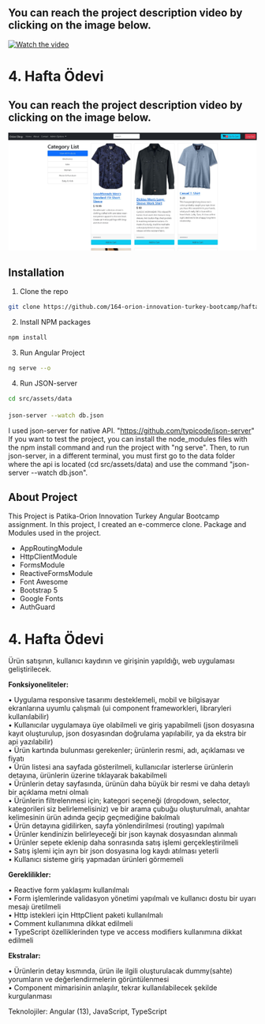 ## You can reach the project description video by clicking on the image below.
[![Watch the video](https://www.hizliresim.com/qzw97ds)](https://www.youtube.com/watch?v=IIznXYwROUg&ab_channel=EmreDemirkaz%C4%B1k)



# 4. Hafta Ödevi

## You can reach the project description video by clicking on the image below.

[![Watch the video](src\assets\img\ecommerceproje.jpg)](https://www.youtube.com/watch?v=IIznXYwROUg&ab_channel=EmreDemirkaz%C4%B1k)

## Installation

1. Clone the repo

```sh
git clone https://github.com/164-orion-innovation-turkey-bootcamp/hafta4-odev-assignment-Emreedk
```

2. Install NPM packages

```sh
npm install
```

3. Run Angular Project

```sh
ng serve --o
```

4. Run JSON-server

```sh
cd src/assets/data

json-server --watch db.json
```

I used json-server for native API. "https://github.com/typicode/json-server" If you want to test the project, you can install the node_modules files with the npm install command and run the project with "ng serve". Then, to run json-server, in a different terminal, you must first go to the data folder where the api is located (cd src/assets/data) and use the command "json-server --watch db.json".

## About Project

This Project is Patika-Orion Innovation Turkey Angular Bootcamp assignment. In this project, I created an e-commerce clone. Package and Modules used in the project.

- AppRoutingModule
- HttpClientModule
- FormsModule
- ReactiveFormsModule
- Font Awesome
- Bootstrap 5
- Google Fonts
- AuthGuard

# 4. Hafta Ödevi

Ürün satışının, kullanıcı kaydının ve girişinin yapıldığı, web uygulaması geliştirilecek.

<strong>Fonksiyoneliteler: </strong>

• Uygulama responsive tasarımı desteklemeli, mobil ve bilgisayar ekranlarına uyumlu
çalışmalı (ui component frameworkleri, libraryleri kullanılabilir)  
• Kullanıcılar uygulamaya üye olabilmeli ve giriş yapabilmeli (json dosyasına kayıt
oluşturulup, json dosyasından doğrulama yapılabilir, ya da ekstra bir api yazılabilir)  
• Ürün kartında bulunması gerekenler; ürünlerin resmi, adı, açıklaması ve fiyatı  
• Ürün listesi ana sayfada gösterilmeli, kullanıcılar isterlerse ürünlerin detayına,
ürünlerin üzerine tıklayarak bakabilmeli  
• Ürünlerin detay sayfasında, ürünün daha büyük bir resmi ve daha detaylı bir açıklama
metni olmalı  
• Ürünlerin filtrelenmesi için; kategori seçeneği (dropdown, selector, kategorileri siz
belirlemelisiniz) ve bir arama çubuğu oluşturulmalı, anahtar kelimesinin ürün adında
geçip geçmediğine bakılmalı  
• Ürün detayına gidilirken, sayfa yönlendirilmesi (routing) yapılmalı  
• Ürünler kendinizin belirleyeceği bir json kaynak dosyasından alınmalı  
• Ürünler sepete eklenip daha sonrasında satış işlemi gerçekleştirilmeli  
• Satış işlemi için ayrı bir json dosyasına log kaydı atılması yeterli  
• Kullanıcı sisteme giriş yapmadan ürünleri görmemeli

<strong>Gereklilikler: </strong>

• Reactive form yaklaşımı kullanılmalı  
• Form işlemlerinde validasyon yönetimi yapılmalı ve kullanıcı dostu bir uyarı mesajı
üretilmeli  
• Http istekleri için HttpClient paketi kullanılmalı  
• Comment kullanımına dikkat edilmeli  
• TypeScript özelliklerinden type ve access modifiers kullanımına dikkat edilmeli

<strong>Ekstralar: </strong>

• Ürünlerin detay kısmında, ürün ile ilgili oluşturulacak dummy(sahte) yorumların ve
değerlendirmelerin görüntülenmesi  
• Component mimarisinin anlaşılır, tekrar kullanılabilecek şekilde kurgulanması

Teknolojiler: Angular (13), JavaScript, TypeScript
